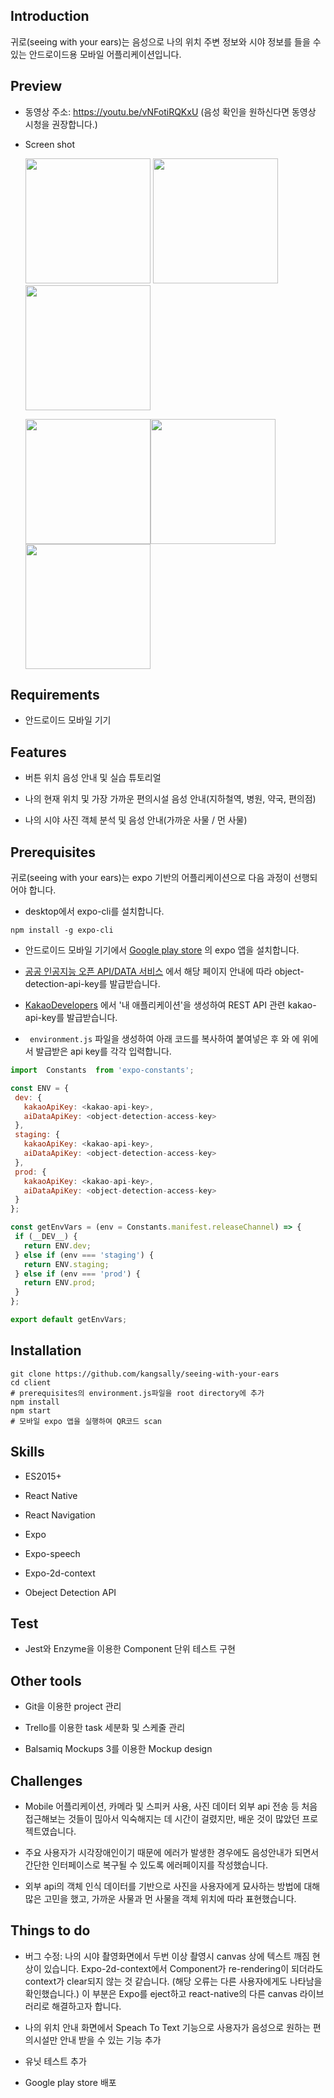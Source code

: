 ## Introduction

귀로(seeing with your ears)는 음성으로 나의 위치 주변 정보와 시야 정보를 들을 수 있는 안드로이드용 모바일 어플리케이션입니다.



## Preview

- 동영상 주소: https://youtu.be/vNFotiRQKxU (음성 확인을 원하신다면 동영상 시청을 권장합니다.)

- Screen shot

  <img src="./screenshot/intro.jpg" width="200px" /> <img src="./screenshot/tutorial1.jpg" width="200px" /> <img src="./screenshot/tutorial2.jpg" width="200px" />

  <img src="./screenshot/main.jpg" width="200px" /><img src="./screenshot/view.jpg" width="200px" /><img src="./screenshot/location.jpg" width="200px" />





## Requirements

- 안드로이드 모바일 기기



## **Features**

- 버튼 위치 음성 안내 및 실습 튜토리얼

- 나의 현재 위치 및 가장 가까운 편의시설 음성 안내(지하철역, 병원, 약국, 편의점)

- 나의 시야 사진 객체 분석 및 음성 안내(가까운 사물 / 먼 사물)



## Prerequisites

귀로(seeing with your ears)는 expo 기반의 어플리케이션으로 다음 과정이 선행되어야 합니다.

- desktop에서 expo-cli를 설치합니다. 

```
npm install -g expo-cli
```

- 안드로이드 모바일 기기에서 [Google play store](https://play.google.com/store/apps/details?id=host.exp.exponent) 의 expo 앱을 설치합니다.

- [공공 인공지능 오픈 API/DATA 서비스](http://aiopen.etri.re.kr/service_prepare.php) 에서 해당 페이지 안내에 따라 object-detection-api-key를 발급받습니다.

- [KakaoDevelopers](https://developers.kakao.com/apps) 에서 '내 애플리케이션'을 생성하여 REST API 관련 kakao-api-key를 발급받습니다.

- ` environment.js` 파일을 생성하여 아래 코드를 복사하여 붙여넣은 후 <kakao-api-key> 와 <object-detection-access-key>에 위에서 발급받은 api key를 각각 입력합니다.

```javascript
import  Constants  from 'expo-constants';

const ENV = {
 dev: {
   kakaoApiKey: <kakao-api-key>,
   aiDataApiKey: <object-detection-access-key>
 },
 staging: {
   kakaoApiKey: <kakao-api-key>,
   aiDataApiKey: <object-detection-access-key>
 },
 prod: {
   kakaoApiKey: <kakao-api-key>,
   aiDataApiKey: <object-detection-access-key>
 }
};

const getEnvVars = (env = Constants.manifest.releaseChannel) => {
 if (__DEV__) {
   return ENV.dev;
 } else if (env === 'staging') {
   return ENV.staging;
 } else if (env === 'prod') {
   return ENV.prod;
 }
};

export default getEnvVars;

```



## **Installation**

```
git clone https://github.com/kangsally/seeing-with-your-ears
cd client
# prerequisites의 environment.js파일을 root directory에 추가
npm install
npm start
# 모바일 expo 앱을 실행하여 QR코드 scan
```



## **Skills**

- ES2015+

- React Native

- React Navigation

- Expo

- Expo-speech

- Expo-2d-context

- Obeject Detection API



## **Test**

-  Jest와 Enzyme을 이용한 Component 단위 테스트 구현



## **Other tools**

- Git을 이용한 project 관리

- Trello를 이용한 task 세분화 및 스케줄 관리

- Balsamiq Mockups 3를 이용한 Mockup design



## **Challenges**

- Mobile 어플리케이션, 카메라 및 스피커 사용, 사진 데이터 외부 api 전송 등 처음 접근해보는 것들이 믾아서 익숙해지는 데 시간이 걸렸지만, 배운 것이 많았던 프로젝트였습니다.

- 주요 사용자가 시각장애인이기 때문에 에러가 발생한 경우에도 음성안내가 되면서 간단한 인터페이스로 복구될 수 있도록 에러페이지를 작성했습니다.

- 외부 api의 객체 인식 데이터를 기반으로 사진을 사용자에게 묘사하는 방법에 대해 많은 고민을 했고, 가까운 사물과 먼 사물을 객체 위치에 따라 표현했습니다.



## **Things to do**

- 버그 수정: 나의 시야 촬영화면에서 두번 이상 촬영시 canvas 상에 텍스트 깨짐 현상이 있습니다. Expo-2d-context에서 Component가 re-rendering이 되더라도 context가 clear되지 않는 것 같습니다. (해당 오류는 다른 사용자에게도 나타남을 확인했습니다.) 이 부분은 Expo를 eject하고 react-native의 다른 canvas 라이브러리로 해결하고자 합니다.

- 나의 위치 안내 화면에서 Speach To Text 기능으로 사용자가 음성으로 원하는 편의시설만 안내 받을 수 있는 기능 추가

- 유닛 테스트 추가
- Google play store 배포 
